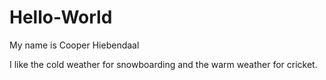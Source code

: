 # Hello-World

My name is Cooper Hiebendaal

I like the cold weather for snowboarding and the warm weather for cricket.
